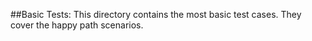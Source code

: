 ##Basic Tests:
This directory contains the most basic test cases. They cover the happy path scenarios.
